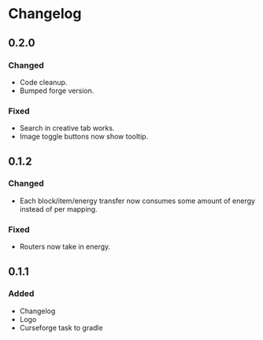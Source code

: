 # Changelog
## 0.2.0
### Changed
* Code cleanup.
* Bumped forge version.
### Fixed
* Search in creative tab works.
* Image toggle buttons now show tooltip.
## 0.1.2
### Changed
* Each block/item/energy transfer now consumes some amount of energy instead of per mapping.
### Fixed
* Routers now take in energy.
## 0.1.1
### Added
* Changelog
* Logo
* Curseforge task to gradle
